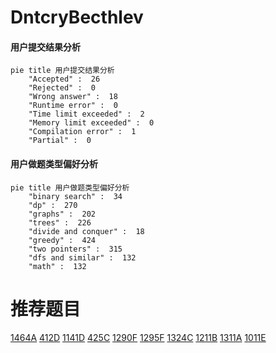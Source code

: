 # DntcryBecthlev

<!-- tabs:start -->



#### **用户提交结果分析**

```mermaid
pie title 用户提交结果分析
    "Accepted" :  26
    "Rejected" :  0
    "Wrong answer" :  18
    "Runtime error" :  0
    "Time limit exceeded" :  2
    "Memory limit exceeded" :  0
    "Compilation error" :  1
    "Partial" :  0
```

#### **用户做题类型偏好分析**

```mermaid
pie title 用户做题类型偏好分析
    "binary search" :  34
    "dp" :  270
    "graphs" :  202
    "trees" :  226
    "divide and conquer" :  18
    "greedy" :  424
    "two pointers" :  315
    "dfs and similar" :  132
    "math" :  132
```



<!-- tabs:end -->
# 推荐题目
[1464A](https://codeforces.com/contest/1464/problem/A)
[412D](https://codeforces.com/contest/412/problem/D)
[1141D](https://codeforces.com/contest/1141/problem/D)
[425C](https://codeforces.com/contest/425/problem/C)
[1290F](https://codeforces.com/contest/1290/problem/F)
[1295F](https://codeforces.com/contest/1295/problem/F)
[1324C](https://codeforces.com/contest/1324/problem/C)
[1211B](https://codeforces.com/contest/1211/problem/B)
[1311A](https://codeforces.com/contest/1311/problem/A)
[1011E](https://codeforces.com/contest/1011/problem/E)
